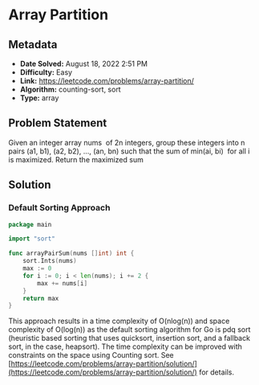 # Array Partition

## Metadata

- **Date Solved:** August 18, 2022 2:51 PM
- **Difficulty:** Easy
- **Link:** https://leetcode.com/problems/array-partition/
- **Algorithm:** counting-sort, sort
- **Type:** array

## Problem Statement

Given an integer array nums
 of 2n integers, group these integers into n pairs (a1, b1), (a2, b2), ..., (an, bn) such that the sum of min(ai, bi)
 for all i is maximized. Return the maximized sum

## Solution


### Default Sorting Approach

```go
package main

import "sort"

func arrayPairSum(nums []int) int {
	sort.Ints(nums)
	max := 0
	for i := 0; i < len(nums); i += 2 {
		max += nums[i]
	}
	return max
}
```

This approach results in a time complexity of O(nlog(n)) and space complexity of O(log(n)) as the default sorting algorithm for Go is pdq sort (heuristic based sorting that uses quicksort, insertion sort, and a fallback sort, in the case, heapsort). The time complexity can be improved with constraints on the space using Counting sort. See [https://leetcode.com/problems/array-partition/solution/](https://leetcode.com/problems/array-partition/solution/) for details.

